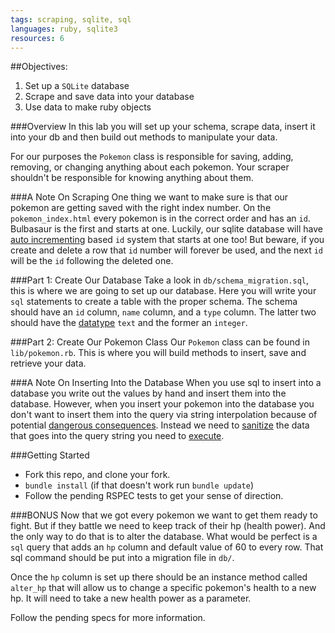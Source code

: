 ```yaml
---
tags: scraping, sqlite, sql
languages: ruby, sqlite3
resources: 6
---
```


##Objectives:
1. Set up a `SQLite` database
2. Scrape and save data into your database
3. Use data to make ruby objects

###Overview
In this lab you will set up your schema, scrape data, insert it into your db and then build out methods to manipulate your data.

For our purposes the `Pokemon` class is responsible for saving, adding, removing, or changing anything about each pokemon. Your scraper shouldn't be responsible for knowing anything about them.  

###A Note On Scraping
One thing we want to make sure is that our pokemon are getting saved with the right index number.  On the `pokemon_index.html` every pokemon is in the correct order and has an `id`.  Bulbasaur is the first and starts at one.  Luckily, our sqlite database will have [auto incrementing](http://www.sqlite.org/faq.html#q1) based `id` system that starts at one too! But beware, if you create and delete a row that `id` number will forever be used, and the next `id` will be the `id` following the deleted one.

###Part 1: Create Our Database
Take a look in `db/schema_migration.sql`, this is where we are going to set up our database. Here you will write your `sql` statements to create a table with the proper schema. The schema should have an `id` column, `name` column, and a `type` column. The latter two should have the [datatype](http://www.sqlite.org/datatype3.html) `text` and the former an `integer`.

###Part 2: Create Our Pokemon Class
Our `Pokemon` class can be found in `lib/pokemon.rb`.
This is where you will build methods to insert, save and retrieve your data.

###A Note On Inserting Into the Database
When you use sql to insert into a database you write out the values by hand and insert them into the database.  However, when you insert your pokemon into the database you don't want to insert them into the query via string interpolation because of potential [dangerous consequences](http://xkcd.com/327/).  Instead we need to [sanitize](http://stackoverflow.com/questions/9614236/escaping-strings-for-ruby-sqlite-insert) the data that goes into the query string you need to [execute](http://rdoc.info/github/luislavena/sqlite3-ruby).


###Getting Started
- Fork this repo, and clone your fork.
- `bundle install` (if that doesn't work run `bundle update`)
- Follow the pending RSPEC tests to get your sense of direction.

###BONUS
Now that we got every pokemon we want to get them ready to fight. But if they battle we need to keep track of their hp (health power).  And the only way to do that is to alter the database.  What would be perfect is a `sql` query that adds an `hp` column and default value of 60 to every row.  That sql command should be put into a migration file in `db/`.

Once the `hp` column is set up there should be an instance method called `alter_hp` that will allow us to change a specific pokemon's health to a new hp.  It will need to take a new health power as a parameter.

Follow the pending specs for more information.
